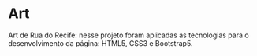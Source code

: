 # Art
Art de Rua do Recife: nesse projeto foram aplicadas as tecnologias para o desenvolvimento da página: HTML5, CSS3 e Bootstrap5.
